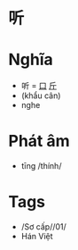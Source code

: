 # 听

# Nghĩa
* 听 = [口](口.md) [斤](斤.md)
* (khẩu cân)
* nghe

# Phát âm
* tīng /thính/

# Tags
* /Sơ cấp//01/
*  Hán Việt

<script>window.HANZI_FIELD='听';</script>
